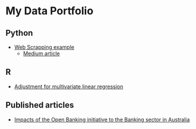 # My Data Portfolio

## Python

  * [Web Scrapping example](./python/Web_Scrape_Example.ipynb)
    * [Medium article](https://benny-lee.medium.com/using-python-for-web-scrapping-6a435be50252)

## R
 
   * [Adjustment for multivariate linear regression](http://rpubs.com/bennylee_uts/425847)



## Published articles

   * [Impacts of the Open Banking initiative to the Banking sector in Australia](https://benny-lee.medium.com/impacts-of-the-open-banking-initiative-to-the-banking-sector-in-australia-2baec0f2cbaf)
